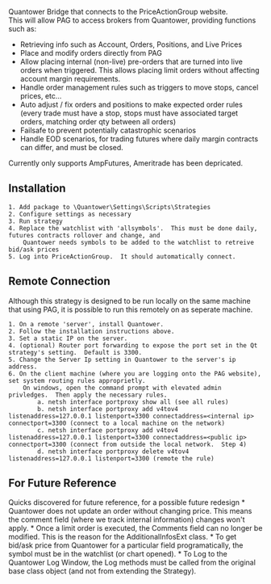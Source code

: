 Quantower Bridge that connects to the PriceActionGroup website.  
This will allow PAG to access brokers from Quantower, providing functions such as:

  * Retrieving info such as Account, Orders, Positions, and Live Prices
  * Place and modify orders directly from PAG
  * Allow placing internal (non-live) pre-orders that are turned into live orders when triggered.  This allows placing limit orders 
	without affecting account margin requirements.
  * Handle order management rules such as triggers to move stops, cancel prices, etc...
  * Auto adjust / fix orders and positions to make expected order rules (every trade must have a stop, stops must have associated 
	target orders, matching order qty between all orders)
  * Failsafe to prevent potentially catastrophic scenarios
  * Handle EOD scenarios, for trading futures where daily margin contracts can differ, and must be closed.

Currently only supports AmpFutures, Ameritrade has been depricated.

Installation
------------
	1. Add package to \Quantower\Settings\Scripts\Strategies
	2. Configure settings as necessary
	3. Run strategy
	4. Replace the watchlist with 'allsymbols'.  This must be done daily, futures contracts rollover and change, and
		Quantower needs symbols to be added to the watchlist to retreive bid/ask prices
	5. Log into PriceActionGroup.  It should automatically connect.

Remote Connection
-----------------
Although this strategy is designed to be run locally on the same machine that using PAG, it is possible to run this remotely on 
as seperate machine.  

	1. On a remote 'server', install Quantower. 
	2. Follow the installation instructions above.
	3. Set a static IP on the server.
	4. (optional) Router port forwarding to expose the port set in the Qt strategy's setting.  Default is 3300.
	5. Change the Server Ip setting in Quantower to the server's ip address.
	6. On the client machine (where you are logging onto the PAG website), set system routing rules approprietly.  
		On windows, open the command prompt with elevated admin privledges.  Then apply the necessary rules.
			a. netsh interface portproxy show all (see all rules)
			b. netsh interface portproxy add v4tov4 listenaddress=127.0.0.1 listenport=3300 connectaddress=<internal ip> connectport=3300 (connect to a local machine on the network)
			c. netsh interface portproxy add v4tov4 listenaddress=127.0.0.1 listenport=3300 connectaddress=<public ip> connectport=3300 (connect from outside the local network.  Step 4)
			d. netsh interface portproxy delete v4tov4 listenaddress=127.0.0.1 listenport=3300 (remote the rule)

For Future Reference
--------------------
Quicks discovered for future reference, for a possible future redesign
	* Quantower does not update an order without changing price.  This means the comment field (where we track internal information) changes won't apply.
	* Once a limit order is executed, the Comments field can no longer be modified.  This is the reason for the AdditionalInfosExt class.
	* To get bid/ask price from Quantower for a particular field programatically, the symbol must be in the watchlist (or chart opened).
	* To Log to the Quantower Log Window, the Log methods must be called from the original base class object (and not from extending the Strategy).  
